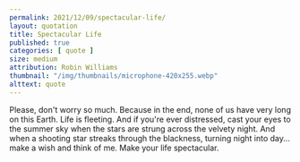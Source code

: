 ```yaml
---
permalink: 2021/12/09/spectacular-life/
layout: quotation
title: Spectacular Life
published: true
categories: [ quote ]
size: medium
attribution: Robin Williams
thumbnail: "/img/thumbnails/microphone-420x255.webp"
alttext: quote
---
```


Please, don't worry so much. Because in the end, none of us have very long on this Earth. Life is fleeting. And if you're ever distressed, cast your eyes to the summer sky when the 
stars are strung across the velvety night. And when a shooting star streaks through the 
blackness, turning night into day... make a wish and think of me. Make your life spectacular.
